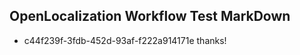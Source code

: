 ## OpenLocalization Workflow Test MarkDown
* c44f239f-3fdb-452d-93af-f222a914171e 
thanks!<!--HONumber=Mar16_HO2-->
